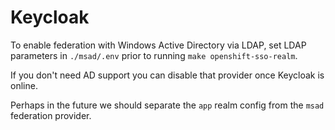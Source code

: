 # Keycloak

To enable federation with Windows Active Directory via LDAP, set LDAP parameters
in `./msad/.env` prior to running `make openshift-sso-realm`.

If you don't need AD support you can disable that provider once Keycloak is
online.

Perhaps in the future we should separate the `app` realm config from
the `msad` federation provider.